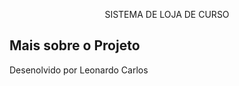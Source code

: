 <p align="center"> SISTEMA DE LOJA DE CURSO </p>


## Mais sobre o Projeto
Desenolvido por Leonardo Carlos 

